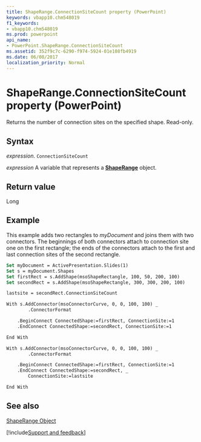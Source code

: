```yaml
---
title: ShapeRange.ConnectionSiteCount property (PowerPoint)
keywords: vbapp10.chm548019
f1_keywords:
- vbapp10.chm548019
ms.prod: powerpoint
api_name:
- PowerPoint.ShapeRange.ConnectionSiteCount
ms.assetid: 352f9c7c-6290-f974-5924-01e108fb4919
ms.date: 06/08/2017
localization_priority: Normal
---
```



# ShapeRange.ConnectionSiteCount property (PowerPoint)

Returns the number of connection sites on the specified shape. Read-only.


## Syntax

_expression_. `ConnectionSiteCount`

 _expression_ A variable that represents a **[ShapeRange](PowerPoint.ShapeRange.md)** object.


## Return value

Long


## Example

This example adds two rectangles to _myDocument_ and joins them with two connectors. The beginnings of both connectors attach to connection site one on the first rectangle; the ends of the connectors attach to the first and last connection sites of the second rectangle.


```vb
Set myDocument = ActivePresentation.Slides(1)
Set s = myDocument.Shapes
Set firstRect = s.AddShape(msoShapeRectangle, 100, 50, 200, 100)
Set secondRect = s.AddShape(msoShapeRectangle, 300, 300, 200, 100)

lastsite = secondRect.ConnectionSiteCount

With s.AddConnector(msoConnectorCurve, 0, 0, 100, 100) _
        .ConnectorFormat

    .BeginConnect ConnectedShape:=firstRect, ConnectionSite:=1
    .EndConnect ConnectedShape:=secondRect, ConnectionSite:=1

End With

With s.AddConnector(msoConnectorCurve, 0, 0, 100, 100) _
        .ConnectorFormat

    .BeginConnect ConnectedShape:=firstRect, ConnectionSite:=1
    .EndConnect ConnectedShape:=secondRect, _
        ConnectionSite:=lastsite

End With
```


## See also


[ShapeRange Object](PowerPoint.ShapeRange.md)

[!include[Support and feedback](~/includes/feedback-boilerplate.md)]